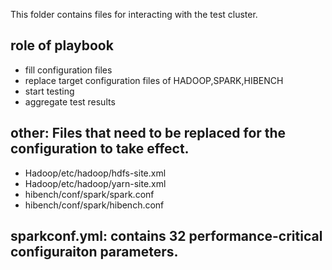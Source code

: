 This folder contains files for interacting with the test cluster.
## role of playbook
- fill configuration files
- replace target configuration files of HADOOP,SPARK,HIBENCH
- start testing
- aggregate test results

## other: Files that need to be replaced for the configuration to take effect.
- Hadoop/etc/hadoop/hdfs-site.xml
- Hadoop/etc/hadoop/yarn-site.xml
- hibench/conf/spark/spark.conf
- hibench/conf/spark/hibench.conf

## sparkconf.yml: contains 32 performance-critical configuraiton parameters.
